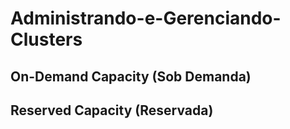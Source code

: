 # Administrando-e-Gerenciando-Clusters

## On-Demand Capacity (Sob Demanda)
## Reserved Capacity (Reservada)
